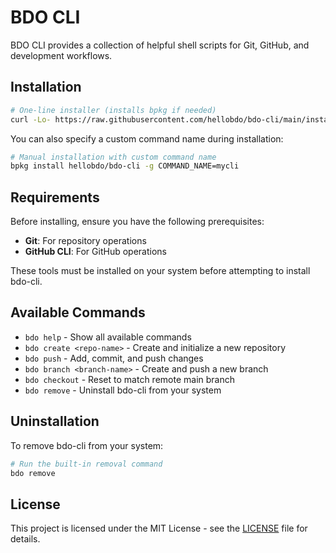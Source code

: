 # BDO CLI

BDO CLI provides a collection of helpful shell scripts for Git, GitHub, and development workflows.

## Installation

```bash
# One-line installer (installs bpkg if needed)
curl -Lo- https://raw.githubusercontent.com/hellobdo/bdo-cli/main/install-with-bpkg.sh | bash
```

You can also specify a custom command name during installation:

```bash
# Manual installation with custom command name
bpkg install hellobdo/bdo-cli -g COMMAND_NAME=mycli
```

## Requirements

Before installing, ensure you have the following prerequisites:
- **Git**: For repository operations
- **GitHub CLI**: For GitHub operations

These tools must be installed on your system before attempting to install bdo-cli.

## Available Commands

- `bdo help` - Show all available commands
- `bdo create <repo-name>` - Create and initialize a new repository
- `bdo push` - Add, commit, and push changes
- `bdo branch <branch-name>` - Create and push a new branch
- `bdo checkout` - Reset to match remote main branch
- `bdo remove` - Uninstall bdo-cli from your system

## Uninstallation

To remove bdo-cli from your system:

```bash
# Run the built-in removal command
bdo remove
```

## License

This project is licensed under the MIT License - see the [LICENSE](LICENSE) file for details.